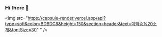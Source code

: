 ### Hi there 👋

<img src="https://capsule-render.vercel.app/api?type=soft&color=BDBDC8&height=150&section=header&text=이택승%20소개&fontSize=30" " />

